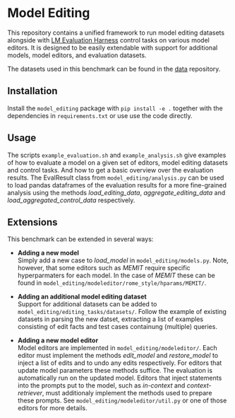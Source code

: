 # Model Editing
This repository contains a unified framework to run model editing datasets alongside with [LM Evaluation Harness](https://github.com/EleutherAI/lm-evaluation-harness) control tasks on various model editors. It is designed to be easily extendable with support for additional models, model editors, and evaluation datasets.

The datasets used in this benchmark can be found in the [data](https://github.com/oneSebastian/model-editing-data) repository.

## Installation
Install the `model_editing` package with `pip install -e .` together with the dependencies in `requirements.txt` or use use the code directly.

## Usage
The scripts `example_evaluation.sh` and `example_analysis.sh` give examples of how to evaluate a model on a given set of editors, model editing datasets and control tasks. And how to get a basic overview over the evaluation results. The EvalResult class from `model_editing/analysis.py` can be used to load pandas dataframes of the evaluation results for a more fine-grained analysis using the methods *load_editing_data*, *aggregate_editing_data* and *load_aggregated_control_data* respectively.

## Extensions
This benchmark can be extended in several ways:

- **Adding a new model**  
  Simply add a new case to *load_model* in `model_editing/models.py`. Note, however, that some editors such as *MEMIT* require specific hyperparmaters for each model. In the case of *MEMIT* these can be found in `model_editing/modeleditor/rome_style/hparams/MEMIT/`.

- **Adding an additional model editing dataset**  
  Support for additional datasets can be added to `model_editing/editing_tasks/datasets/`. Follow the example of existing datasets in parsing the new datset, extracting a list of examples consisting of edit facts and test cases containung (multiple) queries.

- **Adding a new model editor**  
  Model editors are implemented in `model_editing/modeleditor/`. Each editor must implement the methods *edit_model* and *restore_model* to inject a list of edits and to undo any edits respectively. For editors that update model parameters these methods suffice. The evaluation is automatically run on the updated model. Editors that inject statements into the prompts put to the model, such as *in-context* and *context-retriever*, must additionaly implement the methods used to prepare these prompts. See `model_editing/modeleditor/util.py` or one of those editors for more details.
